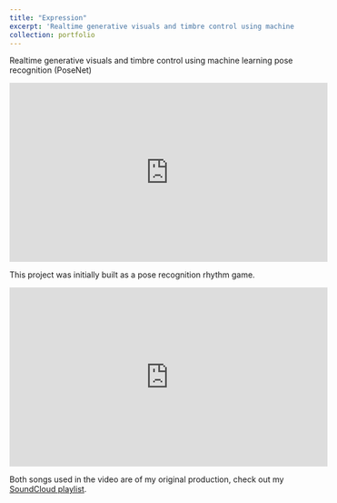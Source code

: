 ```yaml
---
title: "Expression"
excerpt: 'Realtime generative visuals and timbre control using machine learning pose recognition(PoseNet)<img src="/images/expression_gif.gif" alt="GIF Animation" style="max-width: 200px;">'
collection: portfolio
---
```


Realtime generative visuals and timbre control using machine learning pose recognition (PoseNet)

<iframe width="560" height="315" src="https://www.youtube.com/embed/6BUvYAUamE0" title="YouTube video player" frameborder="0" allow="accelerometer; autoplay; clipboard-write; encrypted-media; gyroscope; picture-in-picture; web-share" allowfullscreen></iframe>

This project was initially built as a pose recognition rhythm game.

<iframe width="560" height="315" src="https://www.youtube.com/embed/718UbCU_8IQ" title="YouTube video player" frameborder="0" allow="accelerometer; autoplay; clipboard-write; encrypted-media; gyroscope; picture-in-picture; web-share" allowfullscreen></iframe>

Both songs used in the video are of my original production, check out my [SoundCloud playlist](https://soundcloud.com/alex-wang-796617401/sets/alexs-compositions/s-NJGasTQyLPD).
